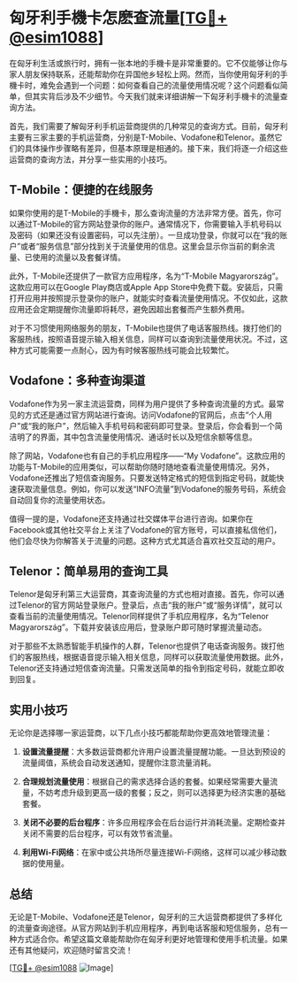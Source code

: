 # 匈牙利手機卡怎麽查流量[[TG💪+ @esim1088](https://t.me/s/esim1088)]

在匈牙利生活或旅行时，拥有一张本地的手機卡是非常重要的。它不仅能够让你与家人朋友保持联系，还能帮助你在异国他乡轻松上网。然而，当你使用匈牙利的手機卡时，难免会遇到一个问题：如何查看自己的流量使用情况呢？这个问题看似简单，但其实背后涉及不少细节。今天我们就来详细讲解一下匈牙利手機卡的流量查询方法。

首先，我们需要了解匈牙利手机运营商提供的几种常见的查询方式。目前，匈牙利主要有三家主要的手机运营商，分别是T-Mobile、Vodafone和Telenor。虽然它们的具体操作步骤略有差异，但基本原理是相通的。接下来，我们将逐一介绍这些运营商的查询方法，并分享一些实用的小技巧。

## T-Mobile：便捷的在线服务

如果你使用的是T-Mobile的手機卡，那么查询流量的方法非常方便。首先，你可以通过T-Mobile的官方网站登录你的账户。通常情况下，你需要输入手机号码以及密码（如果还没有设置密码，可以先注册）。一旦成功登录，你就可以在“我的账户”或者“服务信息”部分找到关于流量使用的信息。这里会显示你当前的剩余流量、已使用的流量以及套餐详情。

此外，T-Mobile还提供了一款官方应用程序，名为“T-Mobile Magyarország”。这款应用可以在Google Play商店或Apple App Store中免费下载。安装后，只需打开应用并按照提示登录你的账户，就能实时查看流量使用情况。不仅如此，这款应用还会定期提醒你流量即将耗尽，避免因超出套餐而产生额外费用。

对于不习惯使用网络服务的朋友，T-Mobile也提供了电话客服热线。拨打他们的客服热线，按照语音提示输入相关信息，同样可以查询到流量使用状况。不过，这种方式可能需要一点耐心，因为有时候客服热线可能会比较繁忙。

## Vodafone：多种查询渠道

Vodafone作为另一家主流运营商，同样为用户提供了多种查询流量的方式。最常见的方式还是通过官方网站进行查询。访问Vodafone的官网后，点击“个人用户”或“我的账户”，然后输入手机号码和密码即可登录。登录后，你会看到一个简洁明了的界面，其中包含流量使用情况、通话时长以及短信余额等信息。

除了网站，Vodafone也有自己的手机应用程序——“My Vodafone”。这款应用的功能与T-Mobile的应用类似，可以帮助你随时随地查看流量使用情况。另外，Vodafone还推出了短信查询服务。只要发送特定格式的短信到指定号码，就能快速获取流量信息。例如，你可以发送“INFO流量”到Vodafone的服务号码，系统会自动回复你的流量使用状态。

值得一提的是，Vodafone还支持通过社交媒体平台进行咨询。如果你在Facebook或其他社交平台上关注了Vodafone的官方账号，可以直接私信他们，他们会尽快为你解答关于流量的问题。这种方式尤其适合喜欢社交互动的用户。

## Telenor：简单易用的查询工具

Telenor是匈牙利第三大运营商，其查询流量的方式也相对直接。首先，你可以通过Telenor的官方网站登录账户。登录后，点击“我的账户”或“服务详情”，就可以查看当前的流量使用情况。Telenor同样提供了手机应用程序，名为“Telenor Magyarország”。下载并安装该应用后，登录账户即可随时掌握流量动态。

对于那些不太熟悉智能手机操作的人群，Telenor也提供了电话查询服务。拨打他们的客服热线，根据语音提示输入相关信息，同样可以获取流量使用数据。此外，Telenor还支持通过短信查询流量。只需发送简单的指令到指定号码，就能立即收到回复。

## 实用小技巧

无论你是选择哪一家运营商，以下几点小技巧都能帮助你更高效地管理流量：

1. **设置流量提醒**：大多数运营商都允许用户设置流量提醒功能。一旦达到预设的流量阈值，系统会自动发送通知，提醒你注意流量消耗。
   
2. **合理规划流量使用**：根据自己的需求选择合适的套餐。如果经常需要大量流量，不妨考虑升级到更高一级的套餐；反之，则可以选择更为经济实惠的基础套餐。

3. **关闭不必要的后台程序**：许多应用程序会在后台运行并消耗流量。定期检查并关闭不需要的后台程序，可以有效节省流量。

4. **利用Wi-Fi网络**：在家中或公共场所尽量连接Wi-Fi网络，这样可以减少移动数据的使用量。

## 总结

无论是T-Mobile、Vodafone还是Telenor，匈牙利的三大运营商都提供了多样化的流量查询途径。从官方网站到手机应用程序，再到电话客服和短信服务，总有一种方式适合你。希望这篇文章能帮助你在匈牙利更好地管理和使用手机流量。如果还有其他疑问，欢迎随时留言交流！

[[TG💪+ @esim1088](https://t.me/s/esim1088) ![Image](https://i.postimg.cc/4NQfJmqS/Snipaste-2025-05-13-00-14-12.png)]